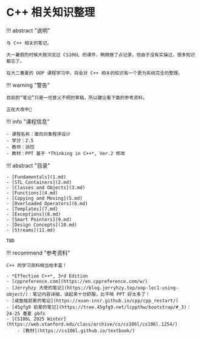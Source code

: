 # C++ 相关知识整理

!!! abstract "说明"

    与 C++ 相关的笔记。
    
    大一暑假的时候大致浏览过 CS106L 的课件，稍微做了点记录，但由于没有实操过，很多知识都忘了。

    在大二春夏的 OOP 课程学习中，将会对 C++ 相关的知识有一个更为系统完全的整理。

!!! warning "警告"

    目前的“笔记”只是一坨意义不明的草稿，所以建议看下面的参考资料。

    正在大改中🚧


!!! info "课程信息"

    - 课程名称：面向对象程序设计
    - 学分：2.5
    - 教师：翁恺
    - 教材：PPT 基于 *Thinking in C++*, Ver.2 修改 


!!! abstract "目录"

    - [Fundamentals](1.md)
    - [STL Containers](2.md)
    - [Classes and Objects](3.md)
    - [Functions](4.md)
    - [Copying and Moving](5.md)
    - [Overloaded Operators](6.md)
    - [Templates](7.md)
    - [Exceptions](8.md)
    - [Smart Pointers](9.md)
    - [Design Concepts](10.md)
    - [Streams](11.md)

    TBD

!!! recommend "参考资料"

    C++ 的学习资料相当地丰富！

    - *Effective C++*, 3rd Edition
    - [cppreference.com](https://en.cppreference.com/w/)
    - [Jerryhzy 大佬的笔记](https://blog.jerryhzy.top/oop-lec1-using-object/)：笔记内容详细，读起来十分舒服，比干啃 PPT 好太多了！
    - [咸鱼暄前辈的笔记](https://xuan-insr.github.io/cpp/cpp_restart/)
    - [45gfg9 前辈的笔记](https://tree.45gfg9.net/lcppthw/bootstrap/#_3)：24-25 春夏 pbfx
    - [CS106L 2025 Winter](https://web.stanford.edu/class/archive/cs/cs106l/cs106l.1254/)
        - [教材](https://cs106l.github.io/textbook/)



